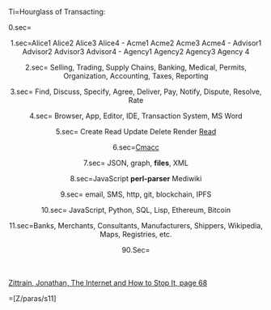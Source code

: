 Ti=Hourglass of Transacting:

0.sec=<center>

1.sec=Alice1 Alice2 Alice3 Alice4 - Acme1 Acme2 Acme3 Acme4 - Advisor1 Advisor2 Advisor3 Advisor4 - Agency1 Agency2 Agency3 Agency 4 
 
2.sec=   Selling, Trading, Supply Chains, Banking, Medical, Permits, Organization, Accounting, Taxes, Reporting

3.sec=                       Find, Discuss, Specify, Agree, Deliver, Pay, Notify, Dispute, Resolve, Rate

4.sec=                                                       Browser, App, Editor, IDE, Transaction System, MS Word

5.sec=                                                            Create Read Update Delete Render <a href="index.php?action=doc&file=S/About/Conference/Stack/Share_0.md">Read</a> 

6.sec=<a href="index.php?action=source&file=S/About/Conference/Stack/Cmacc_0.md">Cmacc</a>

7.sec=                                                                   JSON, graph, <b>files</b>, XML

8.sec=JavaScript <b>perl-parser</b> Mediwiki 

9.sec=                                   email, SMS, http, git, blockchain, IPFS  

10.sec=                         JavaScript, Python, SQL, Lisp, Ethereum, Bitcoin

11.sec=Banks, Merchants, Consultants, Manufacturers, Shippers, Wikipedia, Maps, Registries,  etc.


90.Sec=</center><br><br><a href="https://books.google.fr/books?id=NiATs-C6nlQC&lpg=PP1&dq=isbn%3A0300145349&pg=PA68#v=onepage&q&f=false">Zittrain, Jonathan, The Internet and How to Stop It, page 68</a>
 
=[Z/paras/s11]